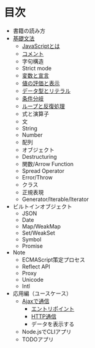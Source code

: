 # 目次

- 書籍の読み方
- [基礎文法](basic/README.md)
    - [JavaScriptとは](basic/introduction/README.md)
    - [コメント](basic/comments/README.md)
    - 字句構造
    - Strict mode
    - [変数と宣言](basic/variables/README.md)
    - [値の評価と表示](basic/read-eval-print/README.md)
    - [データ型とリテラル](basic/data-type/README.md)
    - [条件分岐](basic/condition/README.md)
    - [ループと反復処理](basic/loop/README.md)
    - 式と演算子
    - 文
    - String
    - Number
    - 配列
    - オブジェクト
    - Destructuring
    - 関数/Arrow Function
    - Spread Operator
    - Error/Throw
    - クラス
    - 正規表現
    - Generator/Iterable/Iterator
- ビルトインオブジェクト
    - JSON
    - Date
    - Map/WeakMap
    - Set/WeakSet
    - Symbol
    - Promise
- Note
    - ECMAScript策定プロセス
    - Reflect API
    - Proxy
    - Unicode
    - Intl
- 応用編（ユースケース）
    - [Ajaxで通信](ajaxapp/README.md)
      - [エントリポイント](ajaxapp/entrypoint/README.md)
      - [HTTP通信](ajaxapp/xhr/README.md)
      - データを表示する
    - Node.jsでCLIアプリ
    - TODOアプリ
